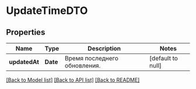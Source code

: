 # UpdateTimeDTO
## Properties

| Name | Type | Description | Notes |
|------------ | ------------- | ------------- | -------------|
| **updatedAt** | **Date** | Время последнего обновления. | [default to null] |

[[Back to Model list]](../README.md#documentation-for-models) [[Back to API list]](../README.md#documentation-for-api-endpoints) [[Back to README]](../README.md)

